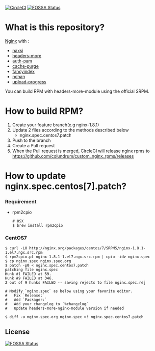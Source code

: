 [![CircleCI](https://circleci.com/gh/colundrum/custom_nginx_rpms.svg?style=svg)](https://circleci.com/gh/colundrum/custom_nginx_rpms)
[![FOSSA Status](https://app.fossa.io/api/projects/git%2Bgithub.com%2Fcolundrum%2Fcustom_nginx_rpms.svg?type=shield)](https://app.fossa.io/projects/git%2Bgithub.com%2Fcolundrum%2Fcustom_nginx_rpms?ref=badge_shield)

# What is this repository?

[Nginx](http://nginx.org) with :

- [naxsi](https://github.com/nbs-system/naxsi)
- [headers-more](https://github.com/openresty/headers-more-nginx-module)
- [auth-pam](https://github.com/sto/ngx_http_auth_pam_module<Paste>)
- [cache-purge](https://github.com/FRiCKLE/ngx_cache_purge)
- [fancyindex](https://github.com/aperezdc/ngx-fancyindex)
- [nchan](https://github.com/slact/nchan)
- [upload-progress](https://github.com/masterzen/nginx-upload-progress-module)

You can build RPM with headers-more-module using the official SRPM.

# How to build RPM?

1. Create your feature branch(e.g nginx-1.8.1)
2. Update 2 files according to the methods described below
    - nginx.spec.centos7.patch
3. Push to the branch
4. Create a Pull request
5. When the Pull request is merged, CircleCI will release nginx rpms to https://github.com/colundrum/custom_nginx_rpms/releases

# How to update nginx.spec.centos[7].patch?

### Requirement

* rpm2cpio

    ```
    # OSX
    $ brew install rpm2cpio

### CentOS7

```
$ curl -LO http://nginx.org/packages/centos/7/SRPMS/nginx-1.8.1-1.el7.ngx.src.rpm
$ rpm2cpio.pl nginx-1.8.1-1.el7.ngx.src.rpm | cpio -idv nginx.spec
$ cp nginx.spec nginx.spec.org
$ patch -p0 < nginx.spec.centos7.patch
patching file nginx.spec
Hunk #1 FAILED at 59.
Hunk #9 FAILED at 346.
2 out of 9 hunks FAILED -- saving rejects to file nginx.spec.rej

# Modify `nginx.spec` as below using your favorite editor.
#   Fix `Release:`
#   Add `Packager:`
#   Add your changelog to `%changelog`
#   Update headers-more-nginx-module version if needed

$ diff -u nginx.spec.org nginx.spec >! nginx.spec.centos7.patch
```


## License
[![FOSSA Status](https://app.fossa.io/api/projects/git%2Bgithub.com%2Fcolundrum%2Fcustom_nginx_rpms.svg?type=large)](https://app.fossa.io/projects/git%2Bgithub.com%2Fcolundrum%2Fcustom_nginx_rpms?ref=badge_large)